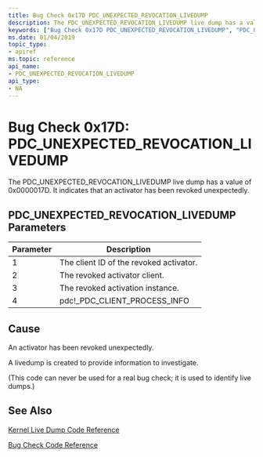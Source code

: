 ```yaml
---
title: Bug Check 0x17D PDC_UNEXPECTED_REVOCATION_LIVEDUMP
description: The PDC_UNEXPECTED_REVOCATION_LIVEDUMP live dump has a value of 0x0000017D. It indicates that an activator has been revoked unexpectedly.
keywords: ["Bug Check 0x17D PDC_UNEXPECTED_REVOCATION_LIVEDUMP", "PDC_UNEXPECTED_REVOCATION_LIVEDUMP"]
ms.date: 01/04/2019
topic_type:
- apiref
ms.topic: reference
api_name:
- PDC_UNEXPECTED_REVOCATION_LIVEDUMP
api_type:
- NA
---
```


# Bug Check 0x17D: PDC\_UNEXPECTED\_REVOCATION\_LIVEDUMP

The PDC\_UNEXPECTED\_REVOCATION\_LIVEDUMP live dump has a value of 0x0000017D. It indicates that an activator has been revoked unexpectedly.

 ## PDC\_UNEXPECTED\_REVOCATION\_LIVEDUMP Parameters

|Parameter|Description|
|--- |--- |
|1| The client ID of the revoked activator.|
|2| The revoked activator client. |
|3| The revoked activation instance.|
|4| pdc!_PDC_CLIENT_PROCESS_INFO |


## Cause

An activator has been revoked unexpectedly.

A livedump is created to provide information to investigate.

(This code can never be used for a real bug check; it is used to identify live dumps.)

## See Also

[Kernel Live Dump Code Reference](kernel-live-dump-code-reference.md)

[Bug Check Code Reference](bug-check-code-reference2.md)


 




